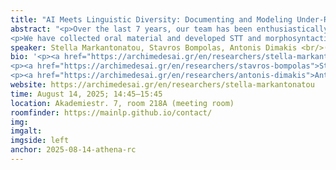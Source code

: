 ```yaml
---
title: "AI Meets Linguistic Diversity: Documenting and Modeling Under-Resourced Varieties  (of Greek origins or in contact with Greek)"
abstract: "<p>Οver the last 7 years, our team has been enthusiastically engaged in an effort to use AI tools and knowledge transfer (where applicable) for the detailed documentation of endangered non-Greek language varieties spoken in the present Greek territory and Greek varieties independently of geographical location. For most of the Greek varieties we relied on knowledge transfer from STT and morphosyntactic models for Standard Modern Greek. We have also experimented with the dialect-to-standard normalization of Greek dialects, in order to expand the coverage of Natural Language Understanding systems. Since all the language varieties we treated are primarily -or only- oral, we had to make decisions about their orthography both for STT and morphosyntactic model purposes. In addition, we had to handle challenges of working at the intersection of detailed language documentation, the “universals-oriented” design of annotation schemes like UD, and the limitations of available open-source tools for model development. We will attempt to discuss our experience with Plank (2015) as a background.</p> 
<p>We have collected oral material and developed STT and morphosyntactic models drawing on the transcripts and the textual legacy, if any, of Pomak (a Slavic language variety spoken in Thrace/Greece, Bulgaria and Turkey) and Cretan, Messinian and Lesbian (all Modern Greek dialects). We are currently working on a morphosyntactic model of Griko (a severely endangered Greek dialect of Southern Italy) and on STT and morphosyntactic models of Cypriot Greek (a living Greek dialect). We are conducting more fieldwork on Cretan,  Aperathitika (a living Greek dialect of Central Aegean) and Arvanitika (a severely endangered  Albanian dialect of Central Greece).  Our team has developed GUD, a treebank for Standard Modern Greek, which we use for knowledge transfer. We have also conducted a study on dialectal Greek proverbs, measuring how normalizing them to Standard Modern Greek can help us derive previously obscured cultural insights. The resources and the models for Modern Greek dialects are openly available to the research community. The Pomak treebank is available on the UD treebank repository.</p>"
speaker: Stella Markantonatou, Stavros Bompolas, Antonis Dimakis <br/>(Archimedes, Athena Research Center, Greece)
bio: '<p><a href="https://archimedesai.gr/en/researchers/stella-markantonatou">Stella Markantonatou</a> is a Research Director at the Institute for Language and Speech Processing (ILSP)/ATHENA RC. She has served as a Lecturer (University of Essex 1992), a Visiting Assistant Professor (University of Cyprus 1998) and an Associate Professor (University of Crete 2002). She is a member of the Management Committee of the MSc programme “Language Technology” (co-organised by the NKUA and ATHENA RC). She has been a member of the Scientific Advisory Board of ILSP (2011-2016), the Board of the National Documentation Center of Greece (2017-2019) and the SIGLEX Standing Committee for Multiword Expressions (2017-2019). She has coordinated or had the scientific responsibility of 20 national and European R&D projects. She has published more than 90 papers in national and international refereed journals and conferences, and has edited 5 volumes for international publishers and the Academy of Athens.</p>
<p><a href="https://archimedesai.gr/en/researchers/stavros-bompolas">Stavros Bompolas</a> obtained his PhD from the Philology Department (Linguistics Section) at the University of Patras in 2023, specializing in Computational Dialectology. He received the “Andreas Mentzelopoulos Scholarships for Postgraduate Studies at the University of Patras” (2020-2022) for his doctoral research. He holds a BA Honours (Rank: 5th out of 298) and a Master’s degree (Rank: 1st out of 28) from the same Department. Since 2014, he has been a research member at the Laboratory of Modern Greek Dialects (University of Patras), contributing to four research projects. His research has been disseminated through presentations at conferences and publications in proceedings, scientific volumes, and journals. Notably, a part of his postgraduate dissertation, titled “Lexical Self-Organization in the Acquisition and Processing of Modern Greek Conjugation: An Artificial Neural Network Approach”, was awarded the “Distinguished Young Paper Award” at the “3rd Italian Conference on Computational Linguistics” (CLiC-it 2016).<br/> His research interests are centered around computational linguistics and dialectology, particularly emphasizing the computational analysis and quantification of linguistic (dis)similarities among Greek dialects that have developed in contact with typologically diverse languages, including Italo-Romance and Turkish.</p>
<p><a href="https://archimedesai.gr/en/researchers/antonis-dimakis">Antonis Dimakis</a> received his bachelor’s degree from the Department of Informatics and Telecommunications of the National and Kapodistrian University of Athens, with specializations in the Foundations of Computer Science and Data and Knowledge Management. He has experience in designing and developing machine learning models, especially large language models (LLMs). He has won awards in various student contests, including the EUSO Experimental Natural Science competition, the “Aristotelis” Physics competition, and the Greek Mathematical Society’s Panhellenic Mathematics Competition, in 2017 and 2018.<br/> Antonis’ research interests include machine learning, linguistics and cognitive science. Specifically, his research will focus on areas such as neural multilingual language models and NLP for low-resource languages.</p>'
website: https://archimedesai.gr/en/researchers/stella-markantonatou
time: August 14, 2025; 14:45–15:45
location: Akademiestr. 7, room 218A (meeting room)
roomfinder: https://mainlp.github.io/contact/
img: 
imgalt: 
imgside: left
anchor: 2025-08-14-athena-rc
---
```

